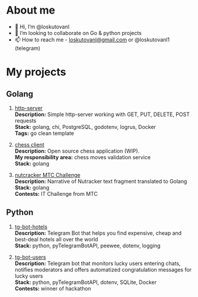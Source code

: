 # About me

- 👋 Hi, I’m @loskutovanl
- 💞️ I’m looking to collaborate on Go & python projects
- 📫 How to reach me - loskutovanl@gmail.com or @loskutovanl1 (telegram)

# My projects

## Golang

1. [http-server](https://github.com/loskutovanl/study)  
**Description:** Simple http-server working with GET, PUT, DELETE, POST requests  
**Stack:** golang, chi, PostgreSQL, godotenv, logrus, Docker  
**Tags:** go clean template  

2. [chess client](https://github.com/sadmadrus/chessBox/tree/dev/validation)  
**Description:** Open source chess application (WIP).  
**My responsibility area:** chess moves validation service  
**Stack:** golang  

3. [nutcracker MTC Challenge](https://github.com/loskutovanl/nutcrackerMTCChallenge)  
**Description:** Narrative of Nutracker text fragment translated to Golang  
**Stack:** golang  
**Contests:** IT Challenge from МТС  


## Python

1. [tg-bot-hotels](https://github.com/loskutovanl/tg-bot-hotels)  
**Description:** Telegram Bot that helps you find expensive, cheap and best-deal hotels all over the world  
**Stack:** python, pyTelegramBotAPI, peewee, dotenv, logging  

2. [tg-bot-users](https://github.com/loskutovanl/tg-bot-users)  
**Description:** Telegram bot that monitors lucky users entering chats, notifies moderators and offers automatized congratulation messages for lucky users  
**Stack:** python, pyTelegramBotAPI, dotenv, SQLite, Docker  
**Contests:** winner of hackathon  
